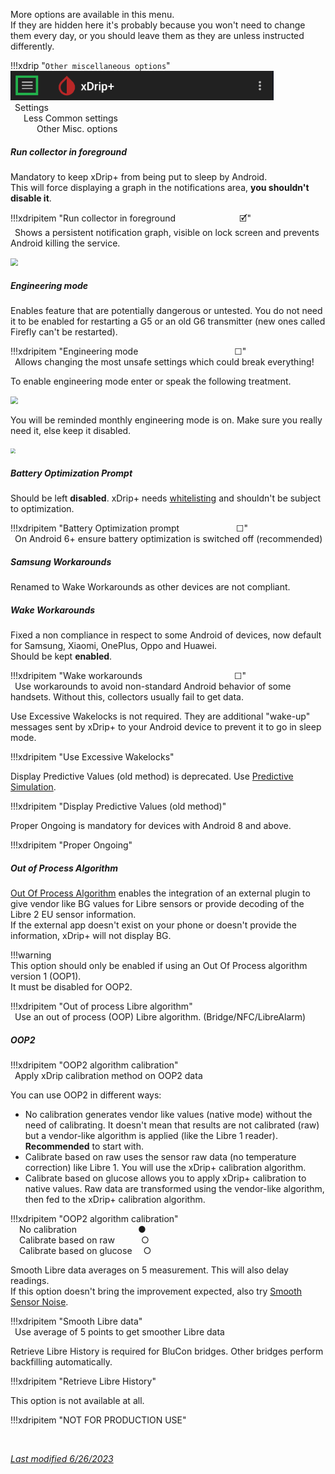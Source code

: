 More options are available in this menu.  
If they are hidden here it's probably because you won't need to change them every day, or you should leave them as they are unless instructed differently.

!!!xdrip "`Other miscellaneous options`"  
    <img src="../../images/hamburger_menu.png" style="zoom:75%;" />  
    &ensp;Settings  
    &emsp;&ensp;Less Common settings  
    &emsp;&emsp;&emsp;Other Misc. options

##### Run collector in foreground

Mandatory to keep xDrip+ from being put to sleep by Android.  
This will force displaying a graph in the notifications area, **you shouldn't disable it**.

!!!xdripitem "Run collector in foreground&emsp;&emsp;&emsp;&emsp;&emsp;&emsp;&emsp; 🗹"  
    &ensp;Shows a persistent notification graph, visible on lock screen and prevents Android killing the service.

<img src="../images/M-S-LCS15a2.png" style="zoom:75%;" />

##### Engineering mode

Enables feature that are potentially dangerous or untested. You do not need it to be enabled for restarting a G5 or an old G6 transmitter (new ones called Firefly can't be restarted).

!!!xdripitem "Engineering mode&emsp;&emsp;&emsp;&emsp;&emsp;&emsp;&emsp;&emsp;&emsp;&emsp;&emsp;☐"  
    &ensp;Allows changing the most unsafe settings which could break everything!

To enable engineering mode enter or speak the following treatment.

<img src="../images/M-S-LCS15b2.png" style="zoom:75%;" />

You will be reminded monthly engineering mode is on. Make sure you really need it, else keep it disabled.

<img src="../images/M-S-LCS15b3.png" style="zoom:52%;" />

##### Battery Optimization Prompt 

Should be left **disabled**. xDrip+ needs [whitelisting](../../install/install/#authorize-background-activity) and shouldn't be subject to optimization. 

!!!xdripitem "Battery Optimization prompt&ensp;&emsp;&emsp;&emsp;&emsp;&emsp;&emsp;☐"  
    &ensp;On Android 6+ ensure battery optimization is switched off (recommended)

##### Samsung Workarounds

Renamed to Wake Workarounds as other devices are not compliant.

##### Wake Workarounds

Fixed a non compliance in respect to some Android of devices, now default for Samsung, Xiaomi, OnePlus, Oppo and Huawei.   
Should be kept **enabled**.

!!!xdripitem "Wake workarounds&ensp;&emsp;&emsp;&emsp;&emsp;&emsp;&emsp;&emsp;&emsp;&emsp;&emsp;☐"  
    &ensp;Use workarounds to avoid non-standard Android behavior of some handsets. Without this, collectors usually fail to get data.

Use Excessive Wakelocks is not required. They are additional "wake-up" messages sent by xDrip+ to your Android device to prevent it to go in sleep mode. 

!!!xdripitem "Use Excessive Wakelocks"

Display Predictive Values (old method) is deprecated. Use [Predictive Simulation](../predictions/).

!!!xdripitem "Display Predictive Values (old method)"

Proper Ongoing is mandatory for devices with Android 8 and above.

!!!xdripitem "Proper Ongoing"

##### Out of Process Algorithm

[Out Of Process Algorithm](../OOP) enables the integration of an external plugin to give vendor like BG values for Libre sensors or provide decoding of the Libre 2 EU sensor information.  
If the external app doesn't exist on your phone or doesn't provide the information, xDrip+ will not display BG.

!!!warning  
    This option should only be enabled if using an Out Of Process algorithm version 1 (OOP1).  
    It must be disabled for OOP2.

!!!xdripitem "Out of process Libre algorithm"  
    &ensp;Use an out of process (OOP) Libre algorithm. (Bridge/NFC/LibreAlarm)

##### OOP2

!!!xdripitem "OOP2 algorithm calibration"  
    &ensp;Apply xDrip calibration method on OOP2 data

You can use OOP2 in different ways:

- No calibration generates vendor like values (native mode) without the need of calibrating. It doesn't mean that results are not calibrated (raw) but a vendor-like algorithm is applied (like the Libre 1 reader). **Recommended** to start with.
- Calibrate based on raw uses the sensor raw data (no temperature correction) like Libre 1. You will use the xDrip+ calibration algorithm.
- Calibrate based on glucose allows you to apply xDrip+ calibration to native values. Raw data are transformed using the vendor-like algorithm, then fed to the xDrip+ calibration algorithm.

!!!xdripitem "OOP2 algorithm calibration"  
    &emsp;No calibration&emsp;&emsp;&emsp;&emsp;&emsp;&emsp;&emsp;●  
    &emsp;Calibrate based on raw&emsp;&emsp;&emsp;○  
    &emsp;Calibrate based on glucose&nbsp;&emsp;○

Smooth Libre data averages on 5 measurement. This will also delay readings.  
If this option doesn't bring the improvement expected, also try [Smooth Sensor Noise](../display/#smooth-sensor-noise).

!!!xdripitem "Smooth Libre data"  
    &ensp;Use average of 5 points to get smoother Libre data

Retrieve Libre History is required for BluCon bridges. Other bridges perform backfilling automatically.

!!!xdripitem "Retrieve Libre History"

This option is not available at all.

!!!xdripitem "NOT FOR PRODUCTION USE"

</br>

[*Last modified 6/26/2023*](https://github.com/NightscoutFoundation/xDrip/releases/tag/2023.06.24)